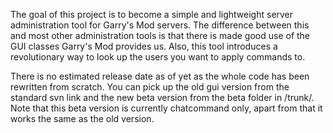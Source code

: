The goal of this project is to become a simple and lightweight server administration tool for Garry's Mod servers. The difference between this and most other administration tools is that there is made good use of the GUI classes Garry's Mod provides us. Also, this tool introduces a revolutionary way to  look up the users you want to apply commands to.

There is no estimated release date as of yet as the whole code has been rewritten from scratch. You can pick up the old gui version from the standard svn link and the new beta version from the beta folder in /trunk/. Note that this beta version is currently chatcommand only, apart from that it works the same as the old version.